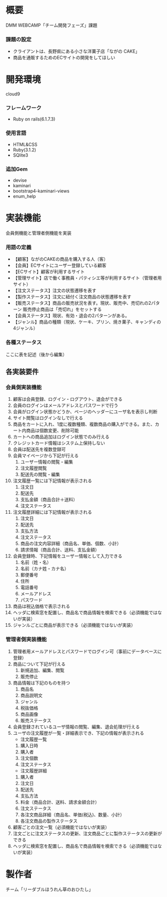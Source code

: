 # 概要
DMM WEBCAMP「チーム開発フェーズ」課題
### 課題の設定
- クライアントは、長野県にある小さな洋菓子店「ながの CAKE」
- 商品を通販するためのECサイトの開発をしてほしい


# 開発環境
  cloud9
### フレームワーク
- Ruby on rails(6.1.7.3)
### 使用言語
- HTML&CSS
- Ruby(3.1.2)
- SQlite3
### 追加Gem
- devise
- kaminari
- bootstrap4-kaminari-views
- enum_help


# 実装機能
会員側機能と管理者側機能を実装
### 用語の定義
- 【顧客】ながのCAKEの商品を購入する人（客）
- 【会員】ECサイトにユーザー登録している顧客
- 【ECサイト】顧客が利用するサイト
- 【管理サイト】店で働く事務員・パティシエ等が利用するサイト（管理者用サイト）
- 【注文ステータス】注文の状態遷移を表す
- 【製作ステータス】注文に紐付く注文商品の状態遷移を表す
- 【販売ステータス】商品の販売状況を表す。現状、販売中、売切れの2パターン 販売停止商品は「売切れ」をセットする
- 【会員ステータス】現状、有効・退会の2パターンがある。
- 【ジャンル】商品の種類（現状、ケーキ、プリン、焼き菓子、キャンディの4ジャンル）
### 各種ステータス
ここに表を記述（後から編集）


## 各実装要件
### 会員側実装機能
1. 顧客は会員登録、ログイン・ログアウト、退会ができる
1. 会員のログインはメールアドレスとパスワードで行う
1. 会員がログイン状態かどうか、ページのヘッダーにユーザ名を表示し判断
1. サイト閲覧はログインなしで行える
1. 商品をカートに入れ、1度に複数種類、複数商品の購入ができる。また、カート内商品は個数変更、削除可能
1. カートへの商品追加はログイン状態でのみ行える
1. クレジットカード情報はシステム上保持しない
1. 会員は配送先を複数登録可
1. 会員マイページから下記が行える
   1. ユーザー情報の閲覧・編集
   1. 注文履歴閲覧
   1. 配送先の閲覧・編集
1. 注文履歴一覧には下記情報が表示される
   1. 注文日
   1. 配送先
   1. 支払金額（商品合計＋送料）
   1. 注文ステータス
1. 注文履歴詳細には下記情報が表示される
   1. 注文日
   1. 配送先
   1. 支払方法
   1. 注文ステータス
   1. 商品の注文内容詳細（商品名、単価、個数、小計）
   1. 請求情報（商品合計、送料、支払金額）
1. 会員登録時、下記情報をユーザー情報として入力できる
   1. 名前（姓・名）
   1. 名前（カナ姓・カナ名）
   1. 郵便番号
   1. 住所
   1. 電話番号
   1. メールアドレス
   1. パスワード
1. 商品は税込価格で表示される
1. ヘッダに検索窓を配置し、商品名で商品情報を検索できる（必須機能ではないが実装）
1. ジャンルごとに商品が表示できる（必須機能ではないが実装）


### 管理者側実装機能
1. 管理者用メールアドレスとパスワードでログイン可（事前にデータベースに登録）
1. 商品について下記が行える
   1. 新規追加、編集、閲覧 
   1. 販売停止
1. 商品情報は下記のものを持つ
   1. 商品名 
   1. 商品説明文 
   1. ジャンル 
   1. 税抜価格 
   1. 商品画像 
   1. 販売ステータス 
1. 会員登録されているユーザ情報の閲覧、編集、退会処理が行える
1. ユーザの注文履歴が一覧・詳細表示でき、下記の情報が表示される
   - 注文履歴一覧
   1. 購入日時 
   1. 購入者 
   1. 注文個数 
   1. 注文ステータス
   - 注文履歴詳細
   1. 購入者 
   1. 注文日 
   1. 配送先 
   1. 支払方法 
   1. 料金（商品合計、送料、請求金額合計） 
   1. 注文ステータス 
   1. 各注文商品詳細（商品名、単価(税込)、数量、小計） 
   1. 各注文商品の製作ステータス 
1. 顧客ごとの注文一覧（必須機能ではないが実装）
1. 注文ごとに注文ステータスの更新、注文商品ごとに製作ステータスの更新ができる
1. ヘッダに検索窓を配置し、商品名で商品情報を検索できる（必須機能ではないが実装）


# 製作者
チーム「リーダブルほうれん草のおひたし」


